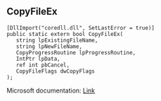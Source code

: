 ## CopyFileEx

```
[DllImport("coredll.dll", SetLastError = true)]
public static extern bool CopyFileEx(
   string lpExistingFileName,
   string lpNewFileName,
   CopyProgressRoutine lpProgressRoutine,
   IntPtr lpData,
   ref int pbCancel,
   CopyFileFlags dwCopyFlags
);
```

Microsoft documentation: [Link](https://docs.microsoft.com/en-us/windows/win32/api/winbase/nf-winbase-copyfileexa)
